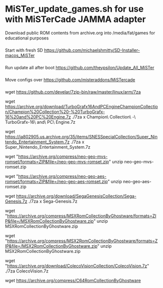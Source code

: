 # MiSTer_update_games.sh for use with MiSTerCade JAMMA adapter

Download public ROM contents from archive.org into /media/fat/games for educational purposes 

### 
Start with fresh SD
https://github.com/michaelshmitty/SD-Installer-macos_MiSTer

###
Run update all after boot
https://github.com/theypsilon/Update_All_MiSTer

###
Move configs over
https://github.com/misteraddons/MiSTercade

###
wget https://github.com/develar/7zip-bin/raw/master/linux/arm/7za

wget https://archive.org/download/TurboGrafx16AndPCEngineChampionCollection/Champion%20Collection%20-%20TurboGrafx-16%20and%20PC%20Engine.7z
./7za x Champion\ Collection\ -\ TurboGrafx-16\ and\ PC\ Engine.7z 

wget https://ia802905.us.archive.org/35/items/SNESSpecialCollection/Super_Nintendo_Entertainment_System.7z
./7za x Super_Nintendo_Entertainment_System.7z

wget "https://archive.org/compress/neo-geo-mvs-romset/formats=ZIP&file=/neo-geo-mvs-romset.zip"
unzip neo-geo-mvs-romset.zip

wget "https://archive.org/compress/neo-geo-aes-romset/formats=ZIP&file=/neo-geo-aes-romset.zip"
unzip neo-geo-aes-romset.zip

wget https://archive.org/download/SegaGenesisCollection/Sega-Genesis.7z
./7za x Sega-Genesis.7z

wget "https://archive.org/compress/MSXRomCollectionByGhostware/formats=ZIP&file=/MSXRomCollectionByGhostware.zip"
unzip MSXRomCollectionByGhostware.zip

wget "https://archive.org/compress/MSX2RomCollectionByGhostware/formats=ZIP&file=/MSX2RomCollectionByGhostware.zip"
unzip MSX2RomCollectionByGhostware.zip

wget "https://archive.org/download/ColecoVisionCollection/ColecoVision.7z"
./7za ColecoVision.7z

wget https://archive.org/compress/C64RomCollectionByGhostware

